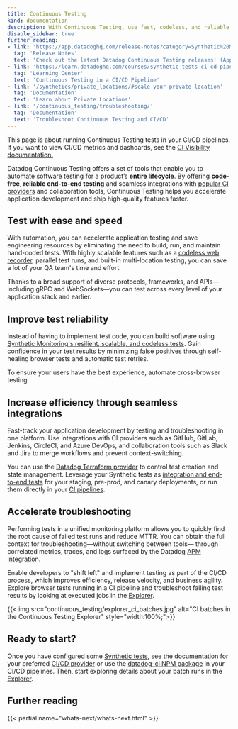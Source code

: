 ```yaml
---
title: Continuous Testing
kind: documentation
description: With Continuous Testing, use fast, codeless, and reliable testing in your CI/CD pipelines to ship features with confidence.
disable_sidebar: true
further_reading:
- link: 'https://app.datadoghq.com/release-notes?category=Synthetic%20Monitoring'
  tag: 'Release Notes'
  text: 'Check out the latest Datadog Continuous Testing releases! (App login required)'
- link: 'https://learn.datadoghq.com/courses/synthetic-tests-ci-cd-pipeline'
  tag: 'Learning Center'
  text: 'Continuous Testing in a CI/CD Pipeline'
- link: '/synthetics/private_locations/#scale-your-private-location'
  tag: 'Documentation'
  text: 'Learn about Private Locations'
- link: '/continuous_testing/troubleshooting/'
  tag: 'Documentation'
  text: 'Troubleshoot Continuous Testing and CI/CD'
---
```


<div class="alert alert-info">This page is about running Continuous Testing tests in your CI/CD pipelines. If you want to view CI/CD metrics and dashoards, see the <a href="/continuous_integration/" target="_blank">CI Visibility documentation.</a></div>

Datadog Continuous Testing offers a set of tools that enable you to automate software testing for a product’s **entire lifecycle**. By offering **code-free**, **reliable end-to-end testing** and seamless integrations with [popular CI providers][1] and collaboration tools, Continuous Testing helps you accelerate application development and ship high-quality features faster. 

## Test with ease and speed

With automation, you can accelerate application testing and save engineering resources by eliminating the need to build, run, and maintain hand-coded tests. With highly scalable features such as a [codeless web recorder][2], parallel test runs, and built-in multi-location testing, you can save a lot of your QA team's time and effort.

Thanks to a broad support of diverse protocols, frameworks, and APIs—including gRPC and WebSockets—you can test across every level of your application stack and earlier.


## Improve test reliability 

Instead of having to implement test code, you can build software using [Synthetic Monitoring's resilient, scalable, and codeless tests][3]. Gain confidence in your test results by minimizing false positives through self-healing browser tests and automatic test retries. 

To ensure your users have the best experience, automate cross-browser testing.

## Increase efficiency through seamless integrations

Fast-track your application development by testing and troubleshooting in one platform. Use integrations with CI providers such as GitHub, GitLab, Jenkins, CircleCI, and Azure DevOps, and collaboration tools such as Slack and Jira to merge workflows and prevent context-switching. 

You can use the [Datadog Terraform provider][4] to control test creation and state management. Leverage your Synthetic tests as [integration and end-to-end tests][5] for your staging, pre-prod, and canary deployments, or run them directly in your [CI pipelines][5].

## Accelerate troubleshooting

Performing tests in a unified monitoring platform allows you to quickly find the root cause of failed test runs and reduce MTTR. You can obtain the full context for troubleshooting—without switching between tools— through correlated metrics, traces, and logs surfaced by the Datadog [APM integration][8]. 

Enable developers to "shift left" and implement testing as part of the CI/CD process, which improves efficiency, release velocity, and business agility. Explore browser tests running in a CI pipeline and troubleshoot failing test results by looking at executed jobs in the [Explorer][6].

{{< img src="continuous_testing/explorer_ci_batches.jpg" alt="CI batches in the Continuous Testing Explorer" style="width:100%;">}}

## Ready to start?

Once you have configured some [Synthetic tests][3], see the documentation for your preferred [CI/CD provider][1] or use the [datadog-ci NPM package][7] in your CI/CD pipelines. Then, start exploring details about your batch runs in the [Explorer][5].

## Further reading

{{< partial name="whats-next/whats-next.html" >}}

[1]: /continuous_testing/cicd_integrations/
[2]: /synthetics/browser_tests
[3]: /synthetics/
[4]: https://registry.terraform.io/providers/DataDog/datadog/latest/
[5]: /continuous_testing/explorer
[6]: https://app.datadoghq.com/synthetics/create#
[7]: /continuous_testing/cicd_integrations/configuration
[8]: /synthetics/apm/
